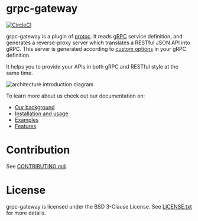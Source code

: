 # grpc-gateway

[![CircleCI](https://circleci.com/gh/johanbrandhorst/grpc-gateway.svg?style=svg)](https://circleci.com/gh/johanbrandhorst/grpc-gateway)

grpc-gateway is a plugin of [protoc](http://github.com/google/protobuf).
It reads [gRPC](http://github.com/grpc/grpc-common) service definition,
and generates a reverse-proxy server which translates a RESTful JSON API into gRPC.
This server is generated according to [custom options](https://cloud.google.com/service-management/reference/rpc/google.api#http) in your gRPC definition.

It helps you to provide your APIs in both gRPC and RESTful style at the same time.

![architecture introduction diagram](https://docs.google.com/drawings/d/12hp4CPqrNPFhattL_cIoJptFvlAqm5wLQ0ggqI5mkCg/pub?w=749&amp;h=370)

To learn more about us check out our documentation on:

*   [Our background](_docs/background.md)
*   [Installation and usage](_docs/usage.md)
*   [Examples](_docs/examples.md)
*   [Features](_docs/features.md)


# Contribution
See [CONTRIBUTING.md](http://github.com/partitio/grpc-gateway/blob/master/CONTRIBUTING.md).

# License
grpc-gateway is licensed under the BSD 3-Clause License.
See [LICENSE.txt](https://github.com/partitio/grpc-gateway/blob/master/LICENSE.txt) for more details.
